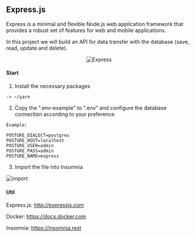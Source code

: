 ## Express.js

Express is a minimal and flexible Node.js web application framework that provides a robust set of features for web and mobile applications.

In this project we will build an API for data transfer with the database (save, read, update and delete).

<p align="center">
  <img src="https://github.com/teles1g/api-express/blob/master/express.jpg?raw=true" alt="Express"/>
</p>

#### Start

1. Install the necessary packages

```
-> ~/yarn
```

2. Copy the ".env-example" to ".env" and configure the database connection according to your preference

```
Example: 

POSTGRE_DIALECT=postgres
POSTGRE_HOST=localhost
POSTGRE_USER=admin
POSTGRE_PASS=admin
POSTGRE_NAME=express
```

3. Import the file into Insomnia 

![import](https://github.com/teles1g/api-express/blob/master/import.png)

#### Util

Express.js: http://expressjs.com

Docker: https://docs.docker.com

Insomnia: https://insomnia.rest
```
